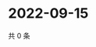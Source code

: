 # 2022-09-15

共 0 条

<!-- BEGIN WEIBO -->
<!-- 最后更新时间 Thu Sep 15 2022 22:16:27 GMT+0800 (China Standard Time) -->

<!-- END WEIBO -->
